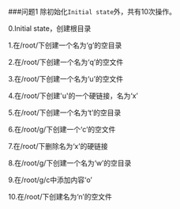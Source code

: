 ###问题1
除初始化```Initial state```外，共有10次操作。

0.Initial state，创建根目录

1.在/root/下创建一个名为‘g’的空目录

2.在/root/下创建一个名为‘q’的空文件

3.在/root/下创建一个名为‘u’的空文件

4.在/root/下创建'u'的一个硬链接，名为‘x’

5.在/root/下创建一个名为‘t’的空目录

6.在/root/g/下创建一个‘c’的空文件

7.在/root/下删除名为‘x’的硬链接

8.在/root/g/下创建一个名为‘w’的空目录

9.在/root/g/c中添加内容‘o’

10.在/root/下创建名为‘n’的空文件